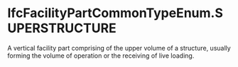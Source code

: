 IfcFacilityPartCommonTypeEnum.SUPERSTRUCTURE
============================================
A vertical facility part comprising of the upper volume of a structure,
usually forming the volume of operation or the receiving of live loading.


